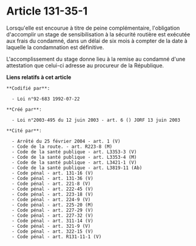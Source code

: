 # Article 131-35-1

Lorsqu'elle est encourue à titre de peine complémentaire, l'obligation d'accomplir un stage de sensibilisation à la sécurité
routière est exécutée aux frais du condamné, dans un délai de six mois à compter de la date à laquelle la condamnation est
définitive.

L'accomplissement du stage donne lieu à la remise au condamné d'une attestation que celui-ci adresse au procureur de la
République.

**Liens relatifs à cet article**

	**Codifié par**:

	  - Loi n°92-683 1992-07-22

	**Créé par**:

	  - Loi n°2003-495 du 12 juin 2003 - art. 6 () JORF 13 juin 2003

	**Cité par**:

	  - Arrêté du 25 février 2004 - art. 1 (V)
	  - Code de la route. - art. R223-8 (M)
	  - Code de la santé publique - art. L3353-3 (V)
	  - Code de la santé publique - art. L3353-4 (M)
	  - Code de la santé publique - art. L3421-1 (V)
	  - Code de la santé publique - art. L3819-11 (Ab)
	  - Code pénal - art. 131-16 (V)
	  - Code pénal - art. 131-36 (V)
	  - Code pénal - art. 221-8 (V)
	  - Code pénal - art. 222-45 (V)
	  - Code pénal - art. 223-18 (V)
	  - Code pénal - art. 224-9 (V)
	  - Code pénal - art. 225-20 (M)
	  - Code pénal - art. 227-29 (V)
	  - Code pénal - art. 227-32 (V)
	  - Code pénal - art. 311-14 (V)
	  - Code pénal - art. 321-9 (V)
	  - Code pénal - art. 322-15 (V)
	  - Code pénal - art. R131-11-1 (V)
